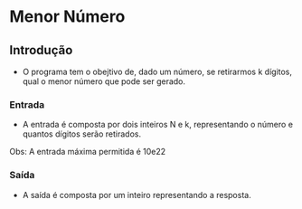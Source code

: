 # Menor Número

## Introdução

- O programa tem o obejtivo de, dado um número, se retirarmos k dígitos, qual o menor número que pode ser gerado.

### Entrada

- A entrada é composta por dois inteiros N e k, representando o número e quantos dígitos serão retirados.

Obs: A entrada máxima permitida é 10e22

### Saída

- A saída é composta por um inteiro representando a resposta.